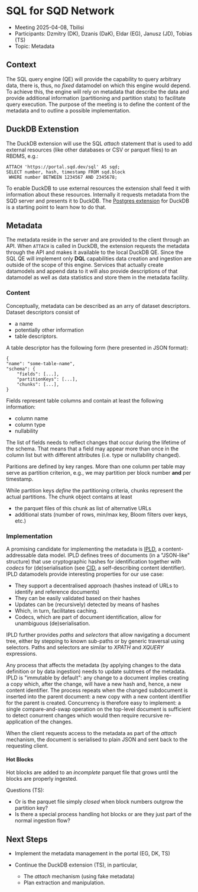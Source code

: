 # SQL for SQD Network

* Meeting 2025-04-08, Tbilisi
* Participants: Dzmitry (DK), Dzanis (DaK), Eldar (EG), Janusz (JD), Tobias (TS)
* Topic: Metadata

## Context

The SQL query engine (QE) will provide the capability to query arbitrary data,
there is, thus, no _fixed_ datamodel on which this engine would depend.
To achieve this, the engine will rely on metadata that describe the data
and provide additional information (partitioning and partition stats)
to facilitate query execution.
The purpose of the meeting is to define the content of the metadata
and to outline a possible implementation.

## DuckDB Extenstion

The DuckDB extension will use the SQL _attach_ statement that is used to add external resources
(like other databases or CSV or parquet files) to an RBDMS, e.g.:

```
ATTACH 'https://portal.sqd.dev/sql' AS sqd;
SELECT number, hash, timestamp FROM sqd.block
 WHERE number BETWEEN 1234567 AND 2345678;
```

To enable DuckDB to use external resources the extension shall feed it with information about these resources.
Internally it requests metadata from the SQD server and presents it to DuckDB.
The [Postgres extension](https://duckdb.org/docs/stable/extensions/postgres.html)
for DuckDB is a starting point to learn how to do that.

## Metadata

The metadata reside in the server and are provided to the client through an API.
When ``ATTACH`` is called in DuckDB, the extension requests the metadata
through the API and makes it available to the local DuckDB QE.
Since the SQL QE will implement only **DQL** capabilities
data creation and ingestion are outside of the scope of this engine.
Services that actually create datamodels
and append data to it will also provide descriptions of that datamodel as well as data statistics
and store them in the metadata facility.

### Content

Conceptually, metadata can be described as an arry of dataset descriptors.
Dataset descriptors consist of 

* a name 
* potentially other information
* table descriptors.

A table descriptor has the following form (here presented in JSON format):

```
{
"name": "some-table-name",
"schema": {
    "fields": [...],
    "partitionKeys": [...],
    "chunks": [...],
}
```

Fields represent table columns and contain at least the following information:

* column name
* column type
* nullability

The list of fields needs to reflect changes that occur during the lifetime of the schema.
That means that a field may appear more than once in the column list but with different attributes
(i.e. type or nullability changed).

Paritions are defined by key ranges.
More than one column per table may serve as partition criterion, e.g.,
we may partition per block number **and** per timestamp.

While partition keys _define_ the partitioning criteria, chunks represent the actual partitions.
The chunk object contains at least

* the parquet files of this chunk as list of alternative URLs
* additional stats (number of rows, min/max key, Bloom filters over keys, etc.)

### Implementation

A promising candidate for implementing the metadata is [IPLD](https://ipld.io/),
a content-addressable data model. IPLD defines trees of documents (in a "JSON-like" structure)
that use cryptographic hashes for identification together with _codecs_ for (de)serialisation
(see [CID](https://github.com/multiformats/cid), a self-describing content identifier).
IPLD datamodels provide interesting properties for our use case:

* They support a decentralised approach (hashes instead of URLs to identify and reference documents)
* They can be easily validated based on their hashes
* Updates can be (recursively) detected by means of hashes
* Which, in turn, facilitates caching.
* Codecs, which are part of document identification, allow for unambiguous (de)serialisation.

IPLD further provides _paths_ and _selectors_ that allow navigating a document tree, either by
stepping to known sub-paths or by generic traversal using selectors. Paths and selectors are similar
to _XPATH_ and _XQUERY_ expressions.

Any process that affects the metadata (by applying changes to the data definition or by data ingestion)
needs to update subtrees of the metadata. IPLD is "immutable by default": any change to a document
implies creating a copy which, after the change, will have a new hash
and, hence, a new content identifier. The process repeats when the changed subdocument is inserted
into the parent document: a new copy with a new content identifier for the parent is created.
Concurrency is therefore easy to implement: a single compare-and-swap operation on the top-level document
is sufficient to detect conurrent changes which would then require recursive re-application of the changes.

When the client requests access to the metadata as part of the _attach_ mechanism,
the document is serialised to plain JSON and sent back to the requesting client.

#### Hot Blocks

Hot blocks are added to an _incomplete_ parquet file that grows until the blocks are properly ingested.

Questions (TS):

* Or is the parquet file simply _closed_ when block numbers outgrow the partition key?
* Is there a special process handling hot blocks or are they just part of the normal ingestion flow?

## Next Steps

* Implement the metadata management in the portal (EG, DK, TS)
* Continue the DuckDB extension (TS), in particular,

    * The _attach_ mechanism (using fake metadata)
    * Plan extraction and manipulation.
